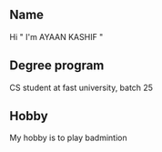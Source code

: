 ## Name
Hi " I'm AYAAN KASHIF "
## Degree program
CS student at fast university, batch 25
## Hobby
My hobby is to play badmintion
